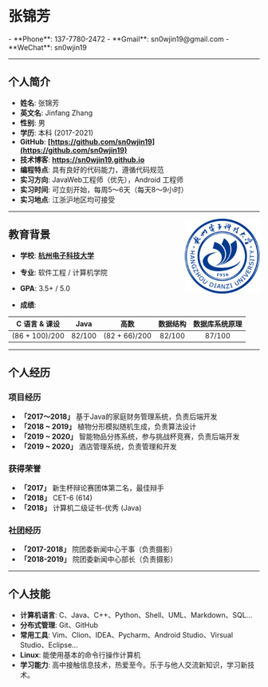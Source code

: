 <h1> 张锦芳</h1>
- **Phone**: 137-7780-2472
- **Gmail**: sn0wjin19@gmail.com
- **WeChat**: sn0wjin19

---

## 个人简介

- **姓名**: 张锦芳
- **英文名**: Jinfang Zhang
- **性别**: 男
- **学历**: 本科 (2017-2021)
- **GitHub**: **[https://github.com/sn0wjin19](https://github.com/sn0wjin19)**
- **技术博客**: **<https://sn0wjin19.github.io>**
- **编程特点**: 具有良好的代码能力，遵循代码规范
- **实习方向**: JavaWeb工程师（优先），Android 工程师
- **实习时间**: 可立刻开始，每周5～6天（每天8～9小时）
- **实习地点**: 江浙沪地区均可接受

---

<img class="" src='hdu.png' style='float:right; width:150px;height:150px'/>

## 教育背景

- **学校**: **[杭州电子科技大学](http://www.hdu.edu.cn/)**

- **专业**: 软件工程 / 计算机学院

- **GPA**: 3.5+ / 5.0

- **成绩**:

| C 语言 & 课设 | Java | 高数 | 数据结构 | 数据库系统原理 |
| :-: | :-: | :-: | :-: | :-: |
| (86 + 100)/200 | 82/100 | (82 + 66)/200 | 82/100 | 87/100 |

---

## 个人经历

### 项目经历

- **「2017～2018」** 基于Java的家庭财务管理系统，负责后端开发
- **「2018 ~ 2019」** 植物分形模拟随机生成，负责算法设计
- **「2019 ~ 2020」** 智能物品分拣系统，参与挑战杯竞赛，负责后端开发
- **「2019 ~ 2020」** 酒店管理系统，负责管理和开发

### 获得荣誉

+ **「2017」** 新生杯辩论赛团体第二名，最佳辩手
+ **「2018」** CET-6 (614)
+ **「2018」** 计算机二级证书-优秀 (Java)

### 社团经历

+ **「2017-2018」** 院团委新闻中心干事（负责摄影）
+ **「2018-2019」** 院团委新闻中心部长（负责摄影）

---

## 个人技能

- **计算机语言**: C、Java、C++、Python、Shell、UML、Markdown、SQL…
- **分布式管理**: Git、GitHub
- **常用工具**: Vim、Clion、IDEA、Pycharm、Android Studio、Virsual Studio、Eclipse…
- **Linux**: 能使用基本的命令行操作计算机
- **学习能力**: 高中接触信息技术，热爱至今。乐于与他人交流新知识，学习新技术。
